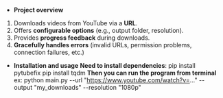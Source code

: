 - **Project overview**

1. Downloads videos from YouTube via a **URL**.
2. Offers **configurable options** (e.g., output folder, resolution).
3. Provides **progress feedback** during downloads.
4. **Gracefully handles errors** (invalid URLs, permission problems, connection failures, etc.)

- **Installation and usage**
  **Need to install dependencies**:
  pip install pytubefix
  pip install tqdm
  **Then you can run the program from terminal**
  ex: python main.py --url "https://www.youtube.com/watch?v=..." --output "my_downloads" --resolution "1080p"
